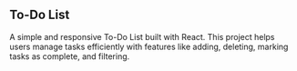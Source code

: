 ## To-Do List
A simple and responsive To-Do List built with React. This project helps users manage tasks efficiently with features like adding, deleting, marking tasks as complete, and filtering.
